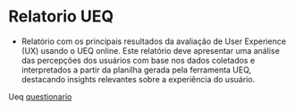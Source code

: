 # Relatorio UEQ
- Relatório com os principais resultados da avaliação de User Experience (UX) usando o
UEQ online. Este relatório deve apresentar uma análise das percepções dos usuários com
base nos dados coletados e interpretados a partir da planilha gerada pela ferramenta UEQ,
destacando insights relevantes sobre a experiência do usuário.


Ueq [questionario](https://drive.google.com/drive/folders/1QAr43zQeSJrpupBOI2VbEVSOaWWGvYjf?usp=sharing)
